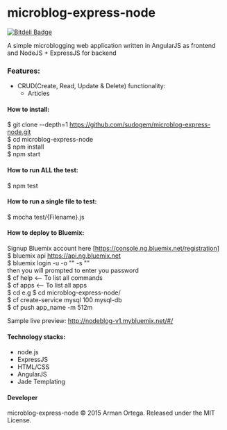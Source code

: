 # microblog-express-node
[![Bitdeli Badge](https://d2weczhvl823v0.cloudfront.net/sudogem/microblog-express-node/trend.png)](https://bitdeli.com/free "Bitdeli Badge")   

A simple microblogging web application written in AngularJS as frontend and NodeJS + ExpressJS for backend

### Features:    
* CRUD(Create, Read, Update & Delete) functionality:
  * Articles

#### How to install:   
$ git clone --depth=1 https://github.com/sudogem/microblog-express-node.git    
$ cd microblog-express-node      
$ npm install   
$ npm start   

#### How to run ALL the test:     
$ npm test    

#### How to run a single file to test:     
$ mocha test/{Filename}.js    

#### How to deploy to Bluemix:   
Signup Bluemix account here [https://console.ng.bluemix.net/registration]   
$ bluemix api https://api.ng.bluemix.net   
$ bluemix login -u <IBM ID or email> -o "<ORG>" -s "<SPACE>"   
  then you will prompted to enter you password   
$ cf help <-- To list all commands   
$ cf apps <-- To list all apps   
$ cd <APP DIR> e.g $ cd microblog-express-node/    
$ cf create-service mysql 100 mysql-db    
$ cf push app_name -m 512m   

Sample live preview: http://nodeblog-v1.mybluemix.net/#/   

#### Technology stacks:   
* node.js   
* ExpressJS
* HTML/CSS   
* AngularJS   
* Jade Templating

#### Developer   
microblog-express-node &copy; 2015 Arman Ortega. Released under the MIT License.
